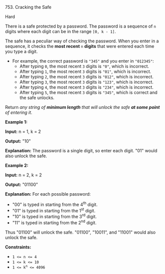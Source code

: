 ﻿753\. Cracking the Safe

Hard

There is a safe protected by a password. The password is a sequence of `n` digits where each digit can be in the range `[0, k - 1]`.

The safe has a peculiar way of checking the password. When you enter in a sequence, it checks the **most recent** `n` **digits** that were entered each time you type a digit.

*   For example, the correct password is `"345"` and you enter in `"012345"`:
    *   After typing `0`, the most recent `3` digits is `"0"`, which is incorrect.
    *   After typing `1`, the most recent `3` digits is `"01"`, which is incorrect.
    *   After typing `2`, the most recent `3` digits is `"012"`, which is incorrect.
    *   After typing `3`, the most recent `3` digits is `"123"`, which is incorrect.
    *   After typing `4`, the most recent `3` digits is `"234"`, which is incorrect.
    *   After typing `5`, the most recent `3` digits is `"345"`, which is correct and the safe unlocks.

Return _any string of **minimum length** that will unlock the safe **at some point** of entering it_.

**Example 1:**

**Input:** n = 1, k = 2

**Output:** "10"

**Explanation:** The password is a single digit, so enter each digit. "01" would also unlock the safe.

**Example 2:**

**Input:** n = 2, k = 2

**Output:** "01100"

**Explanation:** For each possible password: 
- "00" is typed in starting from the 4<sup>th</sup> digit. 
- "01" is typed in starting from the 1<sup>st</sup> digit. 
- "10" is typed in starting from the 3<sup>rd</sup> digit. 
- "11" is typed in starting from the 2<sup>nd</sup> digit. 
  
Thus "01100" will unlock the safe. "01100", "10011", and "11001" would also unlock the safe.

**Constraints:**

*   `1 <= n <= 4`
*   `1 <= k <= 10`
*   <code>1 <= k<sup>n</sup> <= 4096</code>